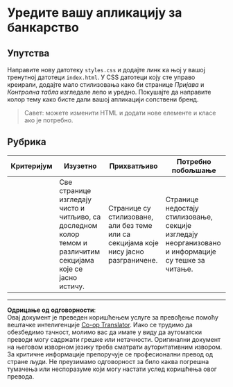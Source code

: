 <!--
CO_OP_TRANSLATOR_METADATA:
{
  "original_hash": "474f3ab1ee755ca980fc9104a0316e17",
  "translation_date": "2025-08-28T10:06:32+00:00",
  "source_file": "7-bank-project/2-forms/assignment.md",
  "language_code": "sr"
}
-->
# Уредите вашу апликацију за банкарство

## Упутства

Направите нову датотеку `styles.css` и додајте линк ка њој у вашој тренутној датотеци `index.html`. У CSS датотеци коју сте управо креирали, додајте мало стилизовања како би странице *Пријава* и *Контролна табла* изгледале лепо и уредно. Покушајте да направите колор тему како бисте дали вашој апликацији сопствени бренд.

> Савет: можете изменити HTML и додати нове елементе и класе ако је потребно.

## Рубрика

| Критеријум | Изузетно                                                                                                               | Прихватљиво                                                                       | Потребно побољшање                                                                             |
| ---------- | ---------------------------------------------------------------------------------------------------------------------- | --------------------------------------------------------------------------------- | --------------------------------------------------------------------------------------------- |
|            | Све странице изгледају чисто и читљиво, са доследном колор темом и различитим секцијама које се јасно истичу.           | Странице су стилизоване, али без теме или са секцијама које нису јасно разграничене. | Странице недостају стилизовање, секције изгледају неорганизовано и информације су тешке за читање. |

---

**Одрицање од одговорности**:  
Овај документ је преведен коришћењем услуге за превођење помоћу вештачке интелигенције [Co-op Translator](https://github.com/Azure/co-op-translator). Иако се трудимо да обезбедимо тачност, молимо вас да имате у виду да аутоматски преводи могу садржати грешке или нетачности. Оригинални документ на његовом изворном језику треба сматрати ауторитативним извором. За критичне информације препоручује се професионални превод од стране људи. Не преузимамо одговорност за било каква погрешна тумачења или неспоразуме који могу настати услед коришћења овог превода.